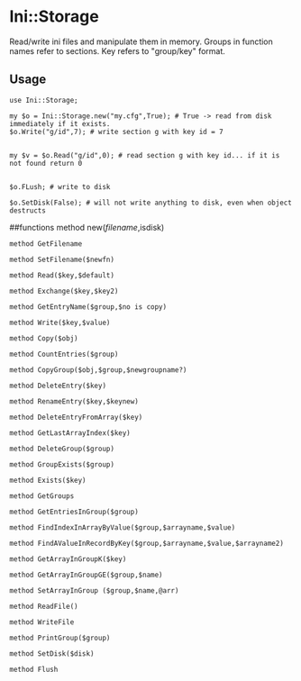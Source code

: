 # Ini::Storage

Read/write ini files and manipulate them in memory.
Groups in function names refer to sections.
Key refers to "group/key" format.



## Usage

    use Ini::Storage;

    my $o = Ini::Storage.new("my.cfg",True); # True -> read from disk immediately if it exists.
    $o.Write("g/id",7); # write section g with key id = 7
    

    my $v = $o.Read("g/id",0); # read section g with key id... if it is not found return 0


    $o.FLush; # write to disk

    $o.SetDisk(False); # will not write anything to disk, even when object destructs



##functions
	method new($filename,$isdisk)
	
	method GetFilename 
	
	method SetFilename($newfn) 
	
	method Read($key,$default) 
	
	method Exchange($key,$key2) 
	
	method GetEntryName($group,$no is copy)
	
	method Write($key,$value) 
	
	method Copy($obj) 
	
	method CountEntries($group) 
	
	method CopyGroup($obj,$group,$newgroupname?) 
	
	method DeleteEntry($key) 
	
	method RenameEntry($key,$keynew)
	
	method DeleteEntryFromArray($key)
	
	method GetLastArrayIndex($key)
	
	method DeleteGroup($group) 
	
	method GroupExists($group)
	
	method Exists($key) 
	
	method GetGroups
	
	method GetEntriesInGroup($group) 
	
	method FindIndexInArrayByValue($group,$arrayname,$value) 
	
	method FindAValueInRecordByKey($group,$arrayname,$value,$arrayname2) 
	
	method GetArrayInGroupK($key) 
	
	method GetArrayInGroupGE($group,$name) 
	
	method SetArrayInGroup ($group,$name,@arr) 
	
	method ReadFile()
	
	method WriteFile 
	
	method PrintGroup($group) 
	
	method SetDisk($disk)
	
	method Flush 


